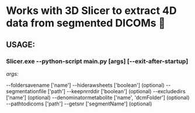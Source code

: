 # Works with 3D Slicer to extract 4D data from segmented DICOMs :cake:

## USAGE:

### Slicer.exe --python-script main.py [args] [--exit-after-startup]

*args:*

--foldersavename ['name']
--hiderawsheets ['boolean'] (optional)
--segmentationfile ['path']
--keepnrrddir ['boolean'] (optional)
--excludedirs ['name'] (optional)
--denominatormetabolite ['name', 'dcmFolder'] (optional)
--pathtodicoms ['path']
--getsnr ['segmentName'] (optional)